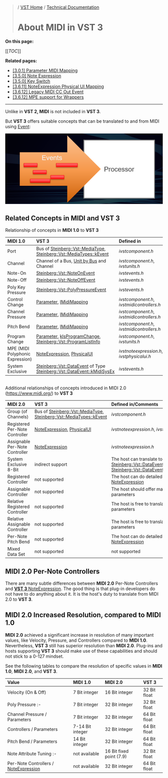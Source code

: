 >/ [VST Home](../../Index.md) / [Technical Documentation](../Index.md)
>
># About MIDI in VST 3

**On this page:**

[[_TOC_]]

**Related pages:**

- [[3.0.1] Parameter MIDI Mapping](../Change+History/3.0.1/IMidiMapping.md)
- [[3.5.0] Note Expression](../Change+History/3.5.0/INoteExpressionController.md)
- [[3.5.0] Key Switch](../Change+History/3.5.0/IKeyswitchController.md)
- [[3.6.11] NoteExpression Physical UI Mapping](../Change+History/3.6.11/INoteExpressionPhysicalUIMapping.md)
- [[3.6.12] Legacy MIDI CC Out Event](../Change+History/3.6.12/LegacyMIDICCOutEvent.md)
- [[3.6.12] MPE support for Wrappers](../Change+History/3.6.12/IVst3WrapperMPESupport.md)

---

Unlike in **VST 2, MIDI** is not included in **VST 3**.

But **VST 3** offers suitable concepts that can be translated to and from MIDI using [Event](https://steinbergmedia.github.io/vst3_doc/vstinterfaces/structSteinberg_1_1Vst_1_1Event.html):

![tech_doc_27](../../../resources/tech_doc_27.png)

## Related Concepts in MIDI and VST 3

Relationship of concepts in **MIDI 1.0** to **VST 3**

| MIDI 1.0 | VST 3 | Defined in |
| :- | :- | :- |
| Port | Bus of [Steinberg::Vst::MediaType](https://steinbergmedia.github.io/vst3_doc/vstinterfaces/group__vstBus.html#ga576e5da9bdc49812cf65f803bb303ad5), [Steinberg::Vst::MediaTypes::kEvent](https://steinbergmedia.github.io/vst3_doc/vstinterfaces/group__vstBus.html#gga576e5da9bdc49812cf65f803bb303ad5ae6a97de99980aeac9312e818af337d6f) | *ivstcomponent.h* |
| Channel | Channel of a Bus, [Unit by Bus](../VST+3+Units/Index.md) and Channel | *ivstcomponent.h*, *ivstunits.h* |
| Note-On | [Steinberg::Vst::NoteOnEvent](https://steinbergmedia.github.io/vst3_doc/vstinterfaces/structSteinberg_1_1Vst_1_1NoteOnEvent.html) | *ivstevents.h* |
| Note-Off | [Steinberg::Vst::NoteOffEvent](https://steinbergmedia.github.io/vst3_doc/vstinterfaces/structSteinberg_1_1Vst_1_1NoteOffEvent.html) | *ivstevents.h* |
| Poly Key Pressure | [Steinberg::Vst::PolyPressureEvent](https://steinbergmedia.github.io/vst3_doc/vstinterfaces/structSteinberg_1_1Vst_1_1PolyPressureEvent.html) | *ivstevents.h* |
| Control Change | [Parameter](../Parameters+Automation/Index.md), [IMidiMapping](../Change+History/3.0.1/IMidiMapping.md) | *ivstcomponent.h*, *ivstmidicontrollers.h* |
| Channel Pressure | [Parameter](../Parameters+Automation/Index.md), [IMidiMapping](../Change+History/3.0.1/IMidiMapping.md) | *ivstcomponent.h*, *ivstmidicontrollers.h* |
| Pitch Bend | [Parameter](../Parameters+Automation/Index.md), [IMidiMapping](../Change+History/3.0.1/IMidiMapping.md) | *ivstcomponent.h*, *ivstmidicontrollers.h* |
| Program Change | [Parameter](../Parameters+Automation/Index.md), [kIsProgramChange](https://steinbergmedia.github.io/vst3_doc/vstinterfaces/structSteinberg_1_1Vst_1_1ParameterInfo.html#ae3a5143ca8d0e271dbc259645a4ae645a517665185bca1f4f3d77ce0a6468b8e3), [Steinberg::Vst::ProgramListInfo](https://steinbergmedia.github.io/vst3_doc/vstinterfaces/structSteinberg_1_1Vst_1_1ProgramListInfo.html) | *ivstcomponent.h*, *ivstunits.h* |
| MPE (MIDI Polyphonic Expression) | [NoteExpression](../Change+History/3.5.0/INoteExpressionController.md), [PhysicalUI](../Change+History/3.6.11/INoteExpressionPhysicalUIMapping.md) | *ivstnoteexpression.h*, *ivstphysicalui.h* |
| System Exclusive | [Steinberg::Vst::DataEvent](https://steinbergmedia.github.io/vst3_doc/vstinterfaces/structSteinberg_1_1Vst_1_1DataEvent.html) of Type [Steinberg::Vst::DataEvent::kMidiSysEx](https://steinbergmedia.github.io/vst3_doc/vstinterfaces/structSteinberg_1_1Vst_1_1DataEvent.html#afb6eb4f28419b652027fad41104a6d22ab06d86440be6a85eccce4df100ce8e79) | *ivstevents.h* |

<br>Additional relationships of concepts introduced in MIDI 2.0 (<https://www.midi.org/>) to **VST 3**

| MIDI 2.0 | VST 3 | Defined in/Comments |
| :- | :- | :- |
| Group (of Channels) | Bus of [Steinberg::Vst::MediaType](https://steinbergmedia.github.io/vst3_doc/vstinterfaces/group__vstBus.html#ga576e5da9bdc49812cf65f803bb303ad5), [Steinberg::Vst::MediaTypes::kEvent](https://steinbergmedia.github.io/vst3_doc/vstinterfaces/group__vstBus.html#gga576e5da9bdc49812cf65f803bb303ad5ae6a97de99980aeac9312e818af337d6f) | *ivstcomponent.h* |
| Registered Per-Note Controller | [NoteExpression](../Change+History/3.5.0/INoteExpressionController.md), [PhysicalUI](../Change+History/3.6.11/INoteExpressionPhysicalUIMapping.md) | *ivstnoteexpression.h*, *ivstphysicalui.h* |
| Assignable Per-Note Controller | [NoteExpression](../Change+History/3.5.0/INoteExpressionController.md) | *ivstnoteexpression.h* |
| System Exclusive 8-Bit | indirect support | The host can translate to 7-Bit, [Steinberg::Vst::DataEventof](https://steinbergmedia.github.io/vst3_doc/vstinterfaces/structSteinberg_1_1Vst_1_1DataEvent.html) Type [Steinberg::Vst::DataEvent::kMidiSysEx](https://steinbergmedia.github.io/vst3_doc/vstinterfaces/structSteinberg_1_1Vst_1_1DataEvent.html#afb6eb4f28419b652027fad41104a6d22ab06d86440be6a85eccce4df100ce8e79) |
| Registered Controller | not supported | The host can do detailed tuning via [NoteExpression](../Change+History/3.5.0/INoteExpressionController.md) |
| Assignable Controller | not supported | The host should offer mapping to parameters |
| Relative Registered Controller | not supported | The host is free to translate this to parameters |
| Relative Assignable Controller | not supported | The host is free to translate this to parameters |
| Per-Note Pitch Bend | not supported | The host can do detailed tuning via [NoteExpression](../Change+History/3.5.0/INoteExpressionController.md) |
| Mixed Data Set | not supported | not supported |

## MIDI 2.0 Per-Note Controllers

There are many subtle differences between **MIDI 2.0** Per-Note Controllers and [**VST 3** NoteExpression](../Change+History/3.5.0/INoteExpressionController.md). The good thing is that plug-in developers do not have to do anything about it. It is the host's duty to translate from MIDI 2.0 to **VST 3**.

## MIDI 2.0 Increased Resolution, compared to MIDI 1.0

**MIDI 2.0** achieved a significant increase in resolution of many important values, like Velocity, Pressure, and Controllers compared to **MIDI 1.0**. Nevertheless, **VST 3** still has superior resolution than **MIDI 2.0**. Plug-ins and hosts supporting **VST 3** should make use of these capabilities and should not stick to a 0-127 mindset.

See the following tables to compare the resolution of specific values in **MIDI 1.0**, **MIDI 2.0**, and **VST 3**.

| Value | MIDI 1.0 | MIDI 2.0 | VST 3 |
| :- | :- | :- | :- |
| Velocity (On & Off) | 7 Bit integer | 16 Bit integer | 32 Bit float |
| Poly Pressure :- |7 Bit integer | 32 Bit integer | 32 Bit float |
| Channel Pressure / Parameters | 7 Bit integer | 32 Bit integer | 64 Bit float |
| Controllers / Parameters | 7-14 Bit integer | 32 Bit integer | 64 Bit float |
| Pitch Bend / Parameters | 14 Bit integer | 32 Bit integer | 64 Bit float |
| Note Attribute Tuning :- |not available | 16 Bit fixed point (7.9) | 32 Bit float |
| Per-Note Controllers / [NoteExpression](../Change+History/3.5.0/INoteExpressionController.md) | not available | 32 Bit integer | 64 Bit float |